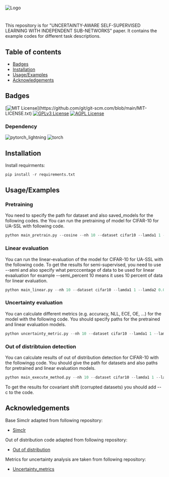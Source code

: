 ![Logo](https://user-images.githubusercontent.com/65691404/192393358-8170f550-638f-4fbd-933e-e538cc9fdb7a.png)





# 

This repository is for "UNCERTAINTY-AWARE SELF-SUPERVISED LEARNING
WITH INDEPENDENT SUB-NETWORKS" paper. It contains the example codes for different task descriptions. 



## Table of contents
* [Badges](#general-information)
* [Installation](#Installation)
* [Usage/Examples](#Usage/Examples)
* [Acknowledgements](#Acknowledgements)

## Badges

[![MIT License](https://img.shields.io/apm/l/atomic-design-ui.svg?)](https://github.com/git/git-scm.com/blob/main/MIT-LICENSE.txt)
[![GPLv3 License](https://img.shields.io/badge/License-GPL%20v3-yellow.svg)](https://opensource.org/licenses/)
[![AGPL License](https://img.shields.io/badge/license-AGPL-blue.svg)](http://www.gnu.org/licenses/agpl-3.0)

### Dependency

![pytorch_lightning](https://img.shields.io/badge/Pytorch_lightning-1.5.10-brightgreen)
![torch](https://img.shields.io/badge/Torch-1.10.1-brightgreen)

## Installation

Install requirments:
```python
pip install -r requirements.txt
```


## Usage/Examples


### Pretraining

You need to specify the path for dataset and also saved_models for the following codes.  the You can run the pretraining of model for CIFAR-10 for UA-SSL with following code.

```python
python main_pretrain.py --cosine --nh 10 --dataset cifar10 --lamda1 1 --lamda2 0.08 --epoch 800
``` 
### Linear evaluation

You can run the linear-evaluation of the model for CIFAR-10 for UA-SSL with the following code. To get the results for semi-supervised, you need to use --semi and also specify what percccentage of data to be used for linear evaaluation for example --semi_percent 10 means it uses 10 percent of data for linear evaluation.

```python
python main_linear.py --nh 10 --dataset cifar10 --lamda1 1 --lamda2 0.08
``` 

### Uncertainty evaluation 

You can calculate different metrics (e.g. accuracy, NLL, ECE, OE, ...) for the model with the following code. You should specify paths for the pretrained and linear evaluation models.

```python
python uncertainty_metric.py --nh 10 --dataset cifar10 --lamda1 1 --lamda2 0.08
```
 
### Out of distribtuion detection

You can calculate results of out of distribution detection for CIFAR-10 with the followingg code. You should give the path for datasets and also paths for pretrained and linear evaluation models.

```python
python main_execute_method.py --nh 10 --dataset cifar10 --lamda1 1 --lamda2 0.08
```
To get the results for covariant shift (corrupted datasets) you should add --c to the code.


## Acknowledgements
Base Simclr adapted from following repository:

 - [Simclr](https://github.com/HobbitLong/SupContrast)

Out of distribution code adapted from following repository:

 - [Out of distribution](https://github.com/kobybibas/pnml_ood_detection)

Metrics for uncertainty analysis are taken from following repository:

 - [Uncertainty_metrics](https://github.com/bicycleman15/KD-calibration/blob/f436583f4458c89971414e972686c55596d5950d/calibration_library/metrics.py)






